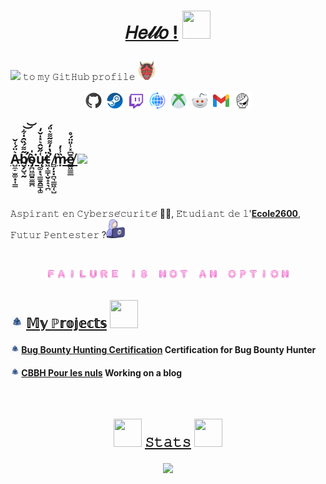 # <p align="center"> [𝐻𝑒𝓁𝓁𝑜 !](#-%F0%9D%93%97%F0%9D%93%AE%F0%9D%93%B5%F0%9D%93%B5%F0%9D%93%B8-_-) <img width="45" height="45" src="https://user-images.githubusercontent.com/118815227/218338072-ea477aa8-1374-4e2d-8dfd-dd8cc4e45656.gif"></p>

<img src="https://user-images.githubusercontent.com/118815227/218338455-6034502f-e9dd-42e8-ba74-608fb41cdbaa.gif"> 𝚝𝚘 𝚖𝚢 𝙶𝚒𝚝𝙷𝚞𝚋 𝚙𝚛𝚘𝚏𝚒𝚕𝚎 <img src="https://github.com/Theocyg/Theocyg/raw/main/Private/Images/mask.png" width="30">

<p align="center">
<a href="https://github.com/Theocyg"><img width="30" height="30" src="https://raw.githubusercontent.com/Theocyg/Theocyg/main/Private/Images/Socials/github.svg" alt="GitHub profile and icon"></a>
<a href="https://steamcommunity.com/id/Pics0u"><img width="30" height="30" src="https://raw.githubusercontent.com/Theocyg/Theocyg/main/Private/Images/Socials/steam.svg" alt="Steam profile and icon"></a>
<a href="https://www.twitch.tv/Bouddhasensei"><img width="30" height="30" src="https://raw.githubusercontent.com/Theocyg/Theocyg/main/Private/Images/Socials/twitch.svg" alt="Twitch profile and icon"></a>
<a href="https://theocyg.github.io/CBBH/"><img width="30" height="30" src="https://github.com/Theocyg/Theocyg/raw/main/Private/Images/website.png" alt="Website and icon"></a>
<a href="https://www.xbox.com/en-US/play/user/TheoSensei7283"><img width="30" height="30" src="https://raw.githubusercontent.com/Theocyg/Theocyg/main/Private/Images/Socials/xbox.svg" alt="Xbox profile and icon"></a>
<a href="https://www.reddit.com/user/Picsou2600/"><img width="30" height="30" src="https://raw.githubusercontent.com/Theocyg/Theocyg/main/Private/Images/Socials/reddit.svg" alt="Reddit profile and icon"></a>
<a href="mailto:theo.cygan@gmail.com"><img width="30" height="30" src="https://raw.githubusercontent.com/Theocyg/Theocyg/main/Private/Images/Socials/gmail.svg" alt="Gmail address and icon"></a>
 <a href="https://www.root-me.org/Picsou-879455?lang=fr#679e072e8415b15e454ee032c019e9fe"><img width="30" height="30" src="https://raw.githubusercontent.com/Theocyg/Theocyg/main/Private/Images/Socials/rootme.svg" alt="Rootme icon"></a>
</p>

<br>

## [A̵̺̼̠̫͚͙͎͇͛̈́͑̌b̸̛̮̗̺͉̰̃͌́̏̑̇͋͝͝ò̴̡̪͖̻̱̫͇̪̍͘ų̵͚͙͉̳̱̯̳̩͚͑̋̌̂͛̽̍̌̒̕ẗ̵͖͔̳̜̬̝̝͉̪ ̸̻̦̣͓̪͉̳͖̜̺̉̔̓͌͂͌͛̎́ṃ̷̏̾̓ē̸͇͖̳̲͆̽̾̎̈́̊ ](#a%CC%B5%CD%9B%CD%84%CD%91%CC%8C%CC%BA%CC%BC%CC%A0%CC%AB%CD%9A%CD%99%CD%8E%CD%87b%CC%B8%CC%83%CD%8C%CD%9D%CD%81%CD%9D%CC%8F%CC%91%CC%87%CD%8B%CC%9B%CC%AE%CC%97%CC%BA%CD%89%CC%B0o%CC%B4%CD%80%CD%98%CC%8D%CC%AA%CD%96%CC%A1%CC%BB%CC%B1%CC%AB%CD%87%CC%AAu%CC%B5%CC%95%CD%91%CC%8B%CC%8C%CC%82%CD%9B%CC%BD%CC%8D%CC%8C%CC%92%CD%9A%CD%99%CD%89%CC%B3%CC%A8%CC%B1%CC%AF%CC%B3%CC%A9%CD%9At%CC%B5%CC%88%CD%96%CD%94%CC%B3%CC%9C%CC%AC%CC%9D%CC%9D%CD%89%CC%AA-%CC%B8%CC%89%CC%94%CD%83%CD%8C%CD%82%CD%8C%CD%9B%CC%8E%CD%81%CC%BB%CC%A6%CC%A3%CD%93%CC%AA%CD%89%CC%B3%CD%96%CC%9C%CC%BAm%CC%B7%CC%8F%CC%BE%CD%83%CC%A3e%CC%B8%CC%84%CD%86%CC%BD%CC%BE%CC%8E%CD%84%CC%8A%CD%87%CD%96%CC%B3%CC%B2-) <img src="https://raw.githubusercontent.com/HotCakeX/Harden-Windows-Security/main/images/Gifs/mooshi.gif" width=""/>

<br>

<br>

 𝙰𝚜𝚙𝚒𝚛𝚊𝚗𝚝 𝚎𝚗 𝙲𝚢𝚋𝚎𝚛𝚜𝚎́𝚌𝚞𝚛𝚒𝚝𝚎́ 🏴‍☠️, 𝙴́𝚝𝚞𝚍𝚒𝚊𝚗𝚝 𝚍𝚎 𝚕'<a href="https://www.2600.eu/">**Ecole2600**</a>, 𝙵𝚞𝚝𝚞𝚛 𝙿𝚎𝚗𝚝𝚎𝚜𝚝𝚎𝚛 ?<img src="https://github.com/Theocyg/Theocyg/raw/main/Private/Images/hacker.png" width="30">

<br>

<div align="center">

<img src="https://raw.githubusercontent.com/HotCakeX/.github/main/Pictures/Gifs/Neon%20numbers%20and%20letters/letterf.gif" width="17"><img src="https://raw.githubusercontent.com/HotCakeX/.github/main/Pictures/Gifs/Neon%20numbers%20and%20letters/lettera.gif" width="17"><img src="https://raw.githubusercontent.com/HotCakeX/.github/main/Pictures/Gifs/Neon%20numbers%20and%20letters/letteri.gif" width="17"><img src="https://raw.githubusercontent.com/HotCakeX/.github/main/Pictures/Gifs/Neon%20numbers%20and%20letters/letterl.gif" width="17"><img src="https://raw.githubusercontent.com/HotCakeX/.github/main/Pictures/Gifs/Neon%20numbers%20and%20letters/letteru.gif" width="17"><img src="https://raw.githubusercontent.com/HotCakeX/.github/main/Pictures/Gifs/Neon%20numbers%20and%20letters/letterr.gif" width="17"><img src="https://raw.githubusercontent.com/HotCakeX/.github/main/Pictures/Gifs/Neon%20numbers%20and%20letters/lettere.gif" width="17">ㅤ<img src="https://raw.githubusercontent.com/HotCakeX/.github/main/Pictures/Gifs/Neon%20numbers%20and%20letters/letteri.gif" width="17"><img src="https://raw.githubusercontent.com/HotCakeX/.github/main/Pictures/Gifs/Neon%20numbers%20and%20letters/letters.gif" width="17">ㅤ<img src="https://raw.githubusercontent.com/HotCakeX/.github/main/Pictures/Gifs/Neon%20numbers%20and%20letters/lettern.gif" width="17"><img src="https://raw.githubusercontent.com/HotCakeX/.github/main/Pictures/Gifs/Neon%20numbers%20and%20letters/lettero.gif" width="17"><img src="https://raw.githubusercontent.com/HotCakeX/.github/main/Pictures/Gifs/Neon%20numbers%20and%20letters/lettert.gif" width="17">ㅤ<img src="https://raw.githubusercontent.com/HotCakeX/.github/main/Pictures/Gifs/Neon%20numbers%20and%20letters/lettera.gif" width="17"><img src="https://raw.githubusercontent.com/HotCakeX/.github/main/Pictures/Gifs/Neon%20numbers%20and%20letters/lettern.gif" width="17">ㅤ<img src="https://raw.githubusercontent.com/HotCakeX/.github/main/Pictures/Gifs/Neon%20numbers%20and%20letters/lettero.gif" width="17"><img src="https://raw.githubusercontent.com/HotCakeX/.github/main/Pictures/Gifs/Neon%20numbers%20and%20letters/letterp.gif" width="17"><img src="https://raw.githubusercontent.com/HotCakeX/.github/main/Pictures/Gifs/Neon%20numbers%20and%20letters/lettert.gif" width="17"><img src="https://raw.githubusercontent.com/HotCakeX/.github/main/Pictures/Gifs/Neon%20numbers%20and%20letters/letteri.gif" width="17"><img src="https://raw.githubusercontent.com/HotCakeX/.github/main/Pictures/Gifs/Neon%20numbers%20and%20letters/lettero.gif" width="17"><img src="https://raw.githubusercontent.com/HotCakeX/.github/main/Pictures/Gifs/Neon%20numbers%20and%20letters/lettern.gif" width="17">

</div>

## <img src="https://github.com/Theocyg/Theocyg/raw/main/Private/Images/my-project.gif" width="20"/> [𝕄𝕪 ℙ𝕣𝕠𝕛𝕖𝕔𝕥𝕤](#-%C9%8F-%C9%BD%C3%B8j%C9%87-) <img width="45" height="45" src="https://user-images.githubusercontent.com/118815227/218339451-5a8ccda3-a096-4847-a7f1-18aa6ea2436f.gif">

#### <img src="https://github.com/Theocyg/Theocyg/raw/main/Private/Images/my-project.gif" width="14"/>  <a href="https://academy.hackthebox.com/preview/certifications/htb-certified-bug-bounty-hunter">Bug Bounty Hunting Certification</a> Certification for Bug Bounty Hunter

#### <img src="https://github.com/Theocyg/Theocyg/raw/main/Private/Images/my-project.gif" width="14"/>  <a href="https://github.com/Theocyg/CBBH">CBBH Pour les nuls</a> Working on a blog


<br>

## <p align="center"><img width="45" height="45" src="https://user-images.githubusercontent.com/118815227/218341043-776b003e-90ac-4e00-b6bf-1888c8b7864f.gif"> [𝚂𝚝𝚊𝚝𝚜](#-%F0%9D%9A%82%F0%9D%9A%9D%F0%9D%9A%8A%F0%9D%9A%9D%F0%9D%9A%9C-) <img width="45" height="45" src="https://user-images.githubusercontent.com/118815227/218338229-2516daef-3362-43b5-948b-ea552af00ea2.gif"></p>

 <p align="center">
  <img width="500" src="https://streak-stats.demolab.com?user=Theocyg&theme=violet-dark&hide_border=true">
</p>

<br>
<!-- 
## <p align="center">[𝙿𝚛𝚘𝚓𝚎𝚌𝚝𝚜 𝙸 𝚎𝚗𝚍𝚘𝚛𝚜𝚎](#%F0%9D%99%BF%F0%9D%9A%9B%F0%9D%9A%98%F0%9D%9A%93%F0%9D%9A%8E%F0%9D%9A%8C%F0%9D%9A%9D%F0%9D%9A%9C-%F0%9D%99%B8-%F0%9D%9A%8E%F0%9D%9A%97%F0%9D%9A%8D%F0%9D%9A%98%F0%9D%9A%9B%F0%9D%9A%9C%F0%9D%9A%8E-) <img width="60" height="60" src="https://user-images.githubusercontent.com/118815227/218338592-6483fb60-6e85-4594-b3e7-c537e248b13d.gif"></p>
-->
<div align="center">

</div> 

